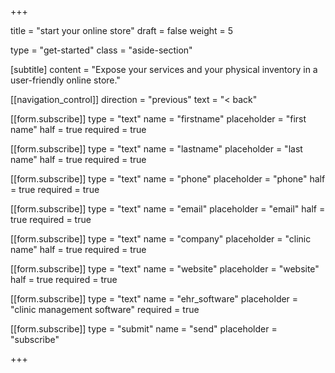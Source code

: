+++

title = "start your online store"
draft = false
weight = 5

type = "get-started"
class = "aside-section"

[subtitle]
content = "Expose your services and your physical inventory in a user-friendly online store."

[[navigation_control]]
direction = "previous"
text = "&lt; back"

[[form.subscribe]]
type = "text"
name = "firstname"
placeholder = "first name"
half = true
required = true

[[form.subscribe]]
type = "text"
name = "lastname"
placeholder = "last name"
half = true
required = true

[[form.subscribe]]
type = "text"
name = "phone"
placeholder = "phone"
half = true
required = true

[[form.subscribe]]
type = "text"
name = "email"
placeholder = "email"
half = true
required = true

[[form.subscribe]]
type = "text"
name = "company"
placeholder = "clinic name"
half = true
required = true

[[form.subscribe]]
type = "text"
name = "website"
placeholder = "website"
half = true
required = true

[[form.subscribe]]
type = "text"
name = "ehr_software"
placeholder = "clinic management software"
required = true

[[form.subscribe]]
type = "submit"
name = "send"
placeholder = "subscribe"

+++
